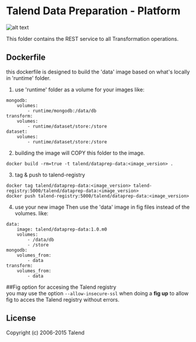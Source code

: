 # Talend Data Preparation - Platform
![alt text](http://www.talend.com/sites/all/themes/talend_responsive/images/logo.png "Talend")

This folder contains the REST service to all Transformation operations.

## Dockerfile

this dockerfile is designed to build the 'data' image based on what's locally in 'runtime' folder.
1. use 'runtime' folder as a volume for your images like:
```
mongodb:
    volumes:
        - runtime/mongodb:/data/db
transform:
    volumes:
        - runtime/dataset/store:/store
dataset:
    volumes:
        - runtime/dataset/store:/store
```
2. building the image will COPY this folder to the image.
```
docker build -rm=true -t talend/dataprep-data:<image_version> .
```
3. tag & push to talend-registry
```
docker tag talend/dataprep-data:<image_version> talend-registry:5000/talend/dataprep-data:<image_version>
docker push talend-registry:5000/talend/dataprep-data:<image_version>
```

4. use your new image
Then use the 'data' image in fig files instead of the volumes.
like:
```
data:
    image: talend/dataprep-data:1.0.m0
    volumes:
        - /data/db
        - /store
mongodb:
    volumes_from:
        - data
transform:
    volumes_from:
        - data
```

##Fig option for accesing the Talend registry   
you may use the option `--allow-insecure-ssl` when doing a **fig up** to allow fig to acces the Talend registry without errors.

## License

Copyright (c) 2006-2015 Talend
